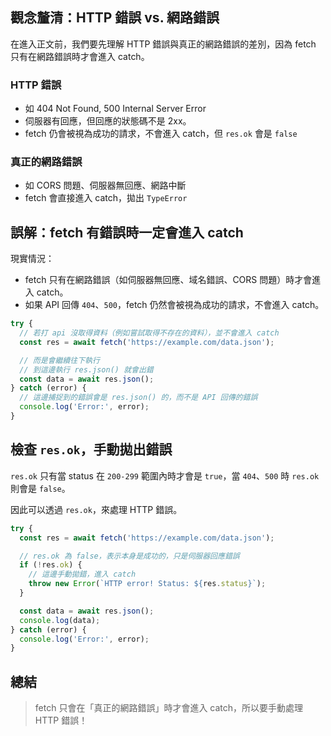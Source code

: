 ## 觀念釐清：HTTP 錯誤 vs. 網路錯誤

在進入正文前，我們要先理解 HTTP 錯誤與真正的網路錯誤的差別，因為 fetch 只有在網路錯誤時才會進入 catch。

### HTTP 錯誤

- 如 404 Not Found, 500 Internal Server Error
- 伺服器有回應，但回應的狀態碼不是 2xx。
- fetch 仍會被視為成功的請求，不會進入 catch，但 `res.ok` 會是 `false`

### 真正的網路錯誤

- 如 CORS 問題、伺服器無回應、網路中斷
- fetch 會直接進入 catch，拋出 `TypeError`

## 誤解：fetch 有錯誤時一定會進入 catch

現實情況：

- fetch 只有在網路錯誤（如伺服器無回應、域名錯誤、CORS 問題）時才會進入 catch。
- 如果 API 回傳 `404`、`500`，fetch 仍然會被視為成功的請求，不會進入 catch。

```typescript
try {
  // 若打 api 沒取得資料（例如嘗試取得不存在的資料），並不會進入 catch
  const res = await fetch('https://example.com/data.json');

  // 而是會繼續往下執行
  // 到這邊執行 res.json() 就會出錯
  const data = await res.json();
} catch (error) {
  // 這邊捕捉到的錯誤會是 res.json() 的，而不是 API 回傳的錯誤
  console.log('Error:', error);
}
```

## 檢查 `res.ok`，手動拋出錯誤

`res.ok` 只有當 status 在 `200-299` 範圍內時才會是 `true`，當 `404`、`500` 時 `res.ok` 則會是 `false`。

因此可以透過 `res.ok`，來處理 HTTP 錯誤。

```typescript
try {
  const res = await fetch('https://example.com/data.json');

  // res.ok 為 false，表示本身是成功的，只是伺服器回應錯誤
  if (!res.ok) {
    // 這邊手動拋錯，進入 catch
    throw new Error(`HTTP error! Status: ${res.status}`);
  }

  const data = await res.json();
  console.log(data);
} catch (error) {
  console.log('Error:', error);
}
```

## 總結

> fetch 只會在「真正的網路錯誤」時才會進入 catch，所以要手動處理 HTTP 錯誤！
